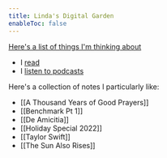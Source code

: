 ```yaml
---
title: Linda's Digital Garden
enableToc: false
---
```


[Here's a list of things I'm thinking about](/tags)

- I [read](/tags/book)
- I [listen to podcasts](/tags/acquired)

Here's a collection of notes I particularly like:
- [[A Thousand Years of Good Prayers]]
- [[Benchmark Pt 1]]
- [[De Amicitia]]
- [[Holiday Special 2022]]
- [[Taylor Swift]]
- [[The Sun Also Rises]]